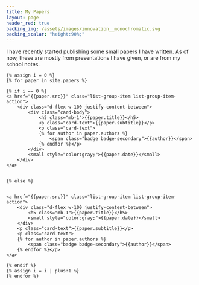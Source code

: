 ```yaml
---
title: My Papers
layout: page
header_red: true
backing_img: /assets/images/innovation__monochromatic.svg
backing_scalar: "height:90%;"
---
```


I have recently started publishing some small papers I have written. As of now, these are mostly from presentations I have given, or are from my school notes.

<div class="list-group" id="posts">

    {% assign i = 0 %}
    {% for paper in site.papers %}

    {% if i == 0 %}
    <a href="{{paper.src}}" class="list-group-item list-group-item-action">
        <div class="d-flex w-100 justify-content-between">
            <div class="card-body">
                <h5 class="mb-1">{{paper.title}}</h5>
                <p class="card-text">{{paper.subtitle}}</p>
                <p class="card-text">
                {% for author in paper.authors %}
                    <span class="badge badge-secondary">{{author}}</span>
                {% endfor %}</p>
            </div>
            <small style="color:gray;">{{paper.date}}</small>
        </div>
    </a>


    {% else %}


    <a href="{{paper.src}}" class="list-group-item list-group-item-action">
        <div class="d-flex w-100 justify-content-between">
            <h5 class="mb-1">{{paper.title}}</h5>
            <small style="color:gray;">{{paper.date}}</small>
        </div>
        <p class="card-text">{{paper.subtitle}}</p>
        <p class="card-text">
        {% for author in paper.authors %}
            <span class="badge badge-secondary">{{author}}</span>
        {% endfor %}</p>
    </a>

    {% endif %}
    {% assign i = i | plus:1 %}
    {% endfor %}
</div>